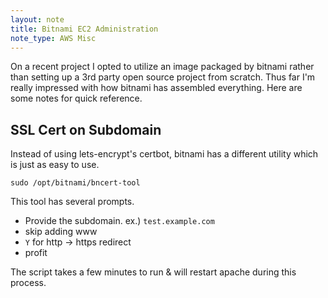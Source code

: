 ```yaml
---
layout: note
title: Bitnami EC2 Administration
note_type: AWS Misc
---
```


On a recent project I opted to utilize an image packaged by bitnami rather than setting up a 3rd party open source
project from scratch. Thus far I'm really impressed with how bitnami has assembled everything. Here are some notes
for quick reference.


## SSL Cert on Subdomain
Instead of using lets-encrypt's certbot, bitnami has a different utility which is just as easy to use.

```shell
sudo /opt/bitnami/bncert-tool
```
This tool has several prompts. 

* Provide the subdomain. ex.) `test.example.com` 
* skip adding www
* `Y` for http -> https redirect
* profit

The script takes a few minutes to run & will restart apache during this process.
